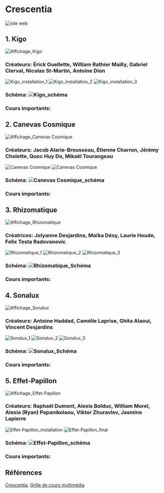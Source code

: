 # Crescentia
![site web](Médias/crescentia_siteweb.png)

## 1. Kigo
![Affichage_Kigo](Médias/couverture_kigo.png)

### Créateurs: Érick Ouellette, William Rathier Mailly, Gabriel Clerval, Nicolas St-Martin, Antoine Dion


![Kigo_installation_1]()
![Kigo_installation_2]()
![Kigo_installation_3]()

### Schéma: ![Kigo_schéma]()

### Cours importants: 

## 2. Canevas Cosmique
![Affichage_Canevas Cosmique](Médias/couverture_canevas.png)

### Créateurs: Jacob Alarie-Brousseau, Étienne Charron, Jérémy Cholette, Quoc Huy Do, Mikaël Tourangeau


![Canevas Cosmique]()
![Canevas Cosmique]()

### Schéma: ![Canevas Cosmique_schéma]()

### Cours importants: 

## 3. Rhizomatique
![Affichage_Rhizomatique](Médias/couverture_rhiz.png)

### Créatrices: Jolyanne Desjardins, Maïka Désy, Laurie Houde, Felix Testa Radovanovic


![Rhizomatique_1]()
![Rhizomatique_2]()
![Rhizomatique_3]()

### Schéma: ![Rhizomatique_Schéma]()

### Cours importants: 

## 4. Sonalux
![Affichage_Sonalux](Médias/couverture_sona.png)

### Créateurs: Antoine Haddad, Camélie Laprise, Ghita Alaoui, Vincent Desjardins


![Sonalux_1]()
![Sonalux_2]()
![Sonalux_3]()

### Schéma: ![Sonalux_Schéma]()

### Cours importants: 

## 5. Effet-Papillon
![Affichage_Effet-Papillon](Médias/couverture_papillon.png)

### Créateurs: Raphaël Dumont, Alexis Bolduc, William Morel, Alexia (Ryan) Papanikolaou, Viktor Zhuravlev, Jasmine Lapierre


![Effet-Papillon_installation]()
![Effet-Papillon_final]()

### Schéma: ![Effet-Papillon_schéma]()

### Cours importants: 

## Références

[Crescentia](https://tim-montmorency.com/2024/), [Grille de cours multimédia](https://www.cmontmorency.qc.ca/programmes/nos-programmes-detudes/techniques/techniques-dintegration-multimedia/grille-de-cours/)
